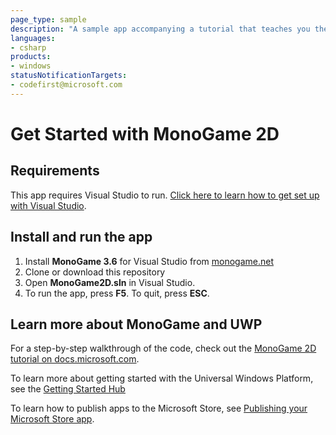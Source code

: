 ```yaml
---
page_type: sample
description: "A sample app accompanying a tutorial that teaches you the basics of game development in MonoGame."
languages:
- csharp
products:
- windows
statusNotificationTargets:
- codefirst@microsoft.com
---
```


# Get Started with MonoGame 2D

## Requirements
This app requires Visual Studio to run. [Click here to learn how to get set up with Visual Studio](https://docs.microsoft.com/windows/uwp/get-started/get-set-up).

## Install and run the app
1. Install **MonoGame 3.6** for Visual Studio from [monogame.net](http://www.monogame.net/)
2. Clone or download this repository
3. Open **MonoGame2D.sln** in Visual Studio.
4. To run the app, press **F5**. To quit, press **ESC**.

## Learn more about MonoGame and UWP
For a step-by-step walkthrough of the code, check out the [MonoGame 2D tutorial on docs.microsoft.com](https://docs.microsoft.com/en-us/windows/uwp/get-started/get-started-tutorial-game-mg2d).

To learn more about getting started with the Universal Windows Platform, see the [Getting Started Hub](https://developer.microsoft.com/en-us/windows/apps/getstarted)

To learn how to publish apps to the Microsoft Store, see [Publishing your Microsoft Store app](https://developer.microsoft.com/en-us/store/publish-apps).
